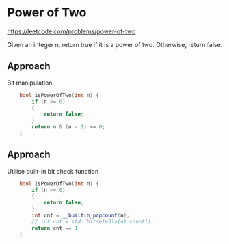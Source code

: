 # Power of Two

https://leetcode.com/problems/power-of-two

Given an integer n, return true if it is a power of two. Otherwise, return false.

## Approach 

Bit manipulation

``` C++
    bool isPowerOfTwo(int n) {
        if (n <= 0)
        {
            return false;
        }
        return n & (n - 1) == 0;
    }
```

## Approach 

Utilise built-in bit check function

``` C++
    bool isPowerOfTwo(int n) {
        if (n <= 0)
        {
            return false;
        }
        int cnt = __builtin_popcount(n);
        // int cnt = std::bitset<31>(n).count();
        return cnt == 1;
    }
```